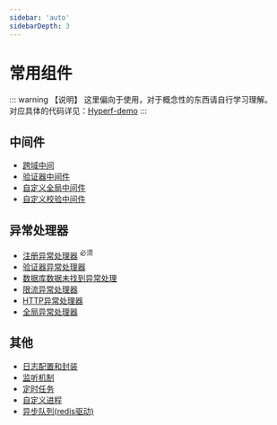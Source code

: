 ```yaml
---
sidebar: 'auto'
sidebarDepth: 3
---
```



# 常用组件

::: warning 【说明】
这里偏向于使用，对于概念性的东西请自行学习理解。\
对应具体的代码详见：[Hyperf-demo](https://github.com/JerryTZF/hyperf-demo)
:::


## 中间件

- [跨域中间](/zh/hyperf/middleware/cors.md)
- [验证器中间件](/zh/hyperf/middleware/validator.md)
- [自定义全局中间件](/zh/hyperf/middleware/overload.md)
- [自定义校验中间件](/zh/hyperf/middleware/normal.md)


## 异常处理器

- [注册异常处理器](/zh/hyperf/exception/register.md) <sup>必须</sup>
- [验证器异常处理器](/zh/hyperf/exception/validator.md)
- [数据库数据未找到异常处理](/zh/hyperf/exception/data-not-found.md)
- [限流异常处理器](/zh/hyperf/exception/rate-limit.md)
- [HTTP异常处理器](/zh/hyperf/exception/http.md)
- [全局异常处理器](/zh/hyperf/exception/global.md)

## 其他


- [日志配置和封装](/zh/hyperf/log/log.md)
- [监听机制](/zh/hyperf/listen/listen.md)
- [定时任务](/zh/hyperf/crontab/crontab.md)
- [自定义进程](/zh/hyperf/process/process.md)
- [异步队列(redis驱动)](/zh/hyperf/redis/queue.md)